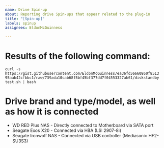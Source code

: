 ```yaml
---
name: Drive Spin-up
about: Reporting drive Spin-ups that appear related to the plug-in
title: "[Spin-up]"
labels: spinup
assignees: EldonMcGuinness

---
```


# Results of the following command:
`curl -s https://gist.githubusercontent.com/EldonMcGuinness/ea36fd56660860f851395aab42cfbbc1/raw/739ada10cab68f5bf45bf377dd7f04553327ab61/diskstandbytest.sh | bash`

# Drive brand and type/model, as well as how it is connected
- WD RED Plus NAS - Directly connected to Motherboard via SATA port
- Seagate  Exos X20 - Connected via HBA (LSI 2907-8i)
- Seagate Ironwolf NAS - Connected via USB controller (Mediasonic HF2-SU3S3)
